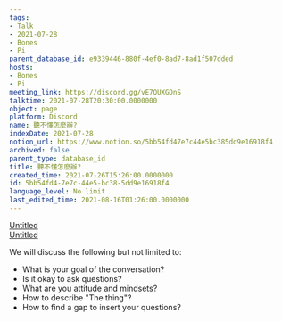 ```yaml
---
tags:
- Talk
- 2021-07-28
- Bones
- Pi
parent_database_id: e9339446-880f-4ef0-8ad7-8ad1f507dded
hosts:
- Bones
- Pi
meeting_link: https://discord.gg/vE7QUXGDnS
talktime: 2021-07-28T20:30:00.0000000
object: page
platform: Discord
name: 聽不懂怎麼辦?
indexDate: 2021-07-28
notion_url: https://www.notion.so/5bb54fd47e7c44e5bc385dd9e16918f4
archived: false
parent_type: database_id
title: 聽不懂怎麼辦?
created_time: 2021-07-26T15:26:00.0000000
id: 5bb54fd4-7e7c-44e5-bc38-5dd9e16918f4
language_level: No limit
last_edited_time: 2021-08-16T01:26:00.0000000
---
```




[Untitled](https://www.notion.so/12c4a9e645d54aefa860b5f927a0b220)   
[Untitled](https://www.notion.so/482e61b02b9c4456b2b4fe86bb7544c6)   


We will discuss the following but not limited to:
   - What is your goal of the conversation?
   - Is it okay to ask questions?
   - What are you attitude and mindsets?
   - How to describe "The thing"?
   - How to find a gap to insert your questions?






